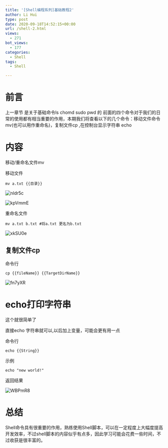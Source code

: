```yaml
---
title: '[Shell编程系列]基础教程2'
author: Li Hui
type: post
date: 2020-09-18T14:52:15+00:00
url: /shell-2.html
views:
  - 271
bot_views:
  - 177
categories:
  - Shell
tags:
  - Shell

---
```

# 前言

上一章节 是关于基础命令ls chomd sudo pwd 的 前面的四个命令对于我们的日常的使用都有相当重要的作用，本期我们将查看以下的几个命令：移动文件命令mv(也可以用作重命名)，复制文件cp ,在控制台显示字符串 echo

# 内容

移动/重命名文件mv

移动文件

<pre><code class="language-bash">mv a.txt {{目录}}</code></pre>

![nldr5c][1] 

![kpVmmE][2] 

重命名文件

<pre><code class="language-bash">mv a.txt b.txt #将a.txt 更名为b.txt</code></pre>

![xkSU0e][3] 

## 复制文件cp

命令行

<pre><code class="language-bash">cp {{fileName}} {{TargetDirName}}</code></pre>

![fn7yXR][4] 

# echo打印字符串

这个就很简单了

直接echo 字符串就可以,以后加上变量，可能会更有用一点

命令行

<pre><code class="language-bash">echo {{String}}</code></pre>

示例

<pre><code class="language-bash">echo &quot;new world!&quot;</code></pre>

返回结果

![WBPmR8][5] 

# 总结

Shell命令具有很重要的作用，熟练使用Shell脚本，可以在一定程度上大幅度提高开发效率，不过shell脚本的内容似乎有点多，因此学习可能会花费一些时间，不过收获是很丰富的。

 [1]: https://image-cdn-1253731526.cos.ap-beijing.myqcloud.com/Pic/nldr5c.png
 [2]: https://image-cdn-1253731526.cos.ap-beijing.myqcloud.com/Pic/kpVmmE.png
 [3]: https://image-cdn-1253731526.cos.ap-beijing.myqcloud.com/Pic/xkSU0e.png
 [4]: https://image-cdn-1253731526.cos.ap-beijing.myqcloud.com/Pic/fn7yXR.png
 [5]: https://image-cdn-1253731526.cos.ap-beijing.myqcloud.com/Pic/WBPmR8.png